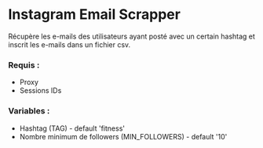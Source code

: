 # Instagram Email Scrapper
Récupère les e-mails des utilisateurs ayant posté avec un certain hashtag et inscrit les e-mails dans un fichier csv.

### Requis :
- Proxy
- Sessions IDs 

### Variables :
- Hashtag (TAG) - default 'fitness'
- Nombre minimum de followers (MIN_FOLLOWERS) - default '10'
